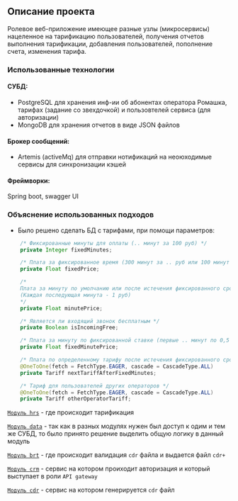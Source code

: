 ## Описание проекта
Ролевое веб-приложение имеющее разные узлы (микросервисы) нацеленное на тарификацию пользователей, получения отчетов выполнения тарификации, добавления пользователей, пополнение счета, изменения тарифа. 

### Использованные технологии 
#### СУБД: 
* PostgreSQL для хранения инф-ии об абонентах оператора Ромашка, тарифах (задание со звехдочкой) и пользовтелей сервиса (для авторизации)
* MongoDB для хранения отчетов в виде JSON файлов
#### Брокер сообщений:
* Artemis (activeMq) для отправки нотификаций на неоюходимые сервисы для синхронизации кэшей
#### Фреймворки: 
Spring boot, swagger UI

### Объяснение использованных подходов
* Было решено сделать БД с тарифами, при помощи параметров:
``` java
    /* Фиксированные минуты для оплаты (.. минут за 100 руб) */
    private Integer fixedMinutes;

    /* Плата за фиксированное время (300 минут за .. руб или 100 минут по .. руб/минута) */
    private Float fixedPrice;

    /*
    Плата за минуту по умолчанию или после истечения фиксированного срока
    (Каждая последующая минута - 1 руб)
    */
    private Float minutePrice;

    /* Является ли входящий звонок бесплатным */
    private Boolean isIncomingFree;

    /* Плата за минуту по фиксированной ставке (первые .. минут по 0,5 р/мин)  */
    private Float fixedMinutePrice;

    /* Плата по определенному тарифу после истечения фиксированного срока */
    @OneToOne(fetch = FetchType.EAGER, cascade = CascadeType.ALL)
    private Tariff nextTariffAfterFixedMinutes;

    /* Тариф для пользователей других операторов */
    @OneToOne(fetch = FetchType.EAGER, cascade = CascadeType.ALL)
    private Tariff otherOperatorTariff;
```
[`Модуль hrs`](https://github.com/AliIbadullayev/Business-Support-System/blob/ded7bfc88b60f198300d99342936f11d6876e121/hrs/src/main/java/org/billing/hrs/services/HrsService.java#L31) - где происходит тарификация 

[`Модуль data`](https://github.com/AliIbadullayev/Business-Support-System/tree/main/data/src/main) - так как в разных модулях нужен был доступ к одим и тем же СУБД, то было принято решение выделить общую логику в данный модуль 

[`Модуль brt`](https://github.com/AliIbadullayev/Business-Support-System/tree/main/brt/src/main) - где происходит валидация `cdr` файла и выдается файл `cdr+`

[`Модуль crm`](https://github.com/AliIbadullayev/Business-Support-System/tree/main/crm/src/main) - сервис на котором проиходит авторизация и который выступает в роли `API gateway`

[`Модуль cdr`](https://github.com/AliIbadullayev/Business-Support-System/tree/main/cdr/src/main) - сервис на котором генерируется `cdr` файл
